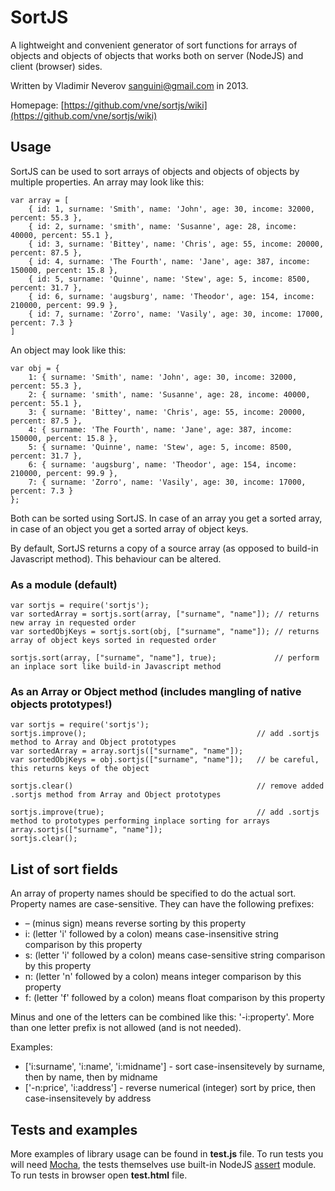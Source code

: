 SortJS
======

A lightweight and convenient generator of sort functions for
arrays of objects and objects of objects that works both on
server (NodeJS) and client (browser) sides.

Written by Vladimir Neverov <sanguini@gmail.com> in 2013.

Homepage: [https://github.com/vne/sortjs/wiki](https://github.com/vne/sortjs/wiki)

Usage
-----

SortJS can be used to sort arrays of objects and objects of objects
by multiple properties. An array may look like this:

	var array = [
		{ id: 1, surname: 'Smith', name: 'John', age: 30, income: 32000, percent: 55.3 },
		{ id: 2, surname: 'smith', name: 'Susanne', age: 28, income: 40000, percent: 55.1 },
		{ id: 3, surname: 'Bittey', name: 'Chris', age: 55, income: 20000, percent: 87.5 },
		{ id: 4, surname: 'The Fourth', name: 'Jane', age: 387, income: 150000, percent: 15.8 },
		{ id: 5, surname: 'Quinne', name: 'Stew', age: 5, income: 8500, percent: 31.7 },
		{ id: 6, surname: 'augsburg', name: 'Theodor', age: 154, income: 210000, percent: 99.9 },
		{ id: 7, surname: 'Zorro', name: 'Vasily', age: 30, income: 17000, percent: 7.3 }
	]

An object may look like this:

	var obj = {
		1: { surname: 'Smith', name: 'John', age: 30, income: 32000, percent: 55.3 },
		2: { surname: 'smith', name: 'Susanne', age: 28, income: 40000, percent: 55.1 },
		3: { surname: 'Bittey', name: 'Chris', age: 55, income: 20000, percent: 87.5 },
		4: { surname: 'The Fourth', name: 'Jane', age: 387, income: 150000, percent: 15.8 },
		5: { surname: 'Quinne', name: 'Stew', age: 5, income: 8500, percent: 31.7 },
		6: { surname: 'augsburg', name: 'Theodor', age: 154, income: 210000, percent: 99.9 },
		7: { surname: 'Zorro', name: 'Vasily', age: 30, income: 17000, percent: 7.3 }
	};

Both can be sorted using SortJS. In case of an array you get a sorted array, in case of an
object you get a sorted array of object keys.

By default, SortJS returns a copy of a source array (as opposed to build-in Javascript method).
This behaviour can be altered.


### As a module (default)

	var sortjs = require('sortjs');
	var sortedArray = sortjs.sort(array, ["surname", "name"]); // returns new array in requested order
	var sortedObjKeys = sortjs.sort(obj, ["surname", "name"]); // returns array of object keys sorted in requested order

	sortjs.sort(array, ["surname", "name"], true);             // perform an inplace sort like build-in Javascript method

### As an Array or Object method (includes mangling of native objects prototypes!)

	var sortjs = require('sortjs');
	sortjs.improve();                                      // add .sortjs method to Array and Object prototypes
	var sortedArray = array.sortjs(["surname", "name"]); 
	var sortedObjKeys = obj.sortjs(["surname", "name"]);   // be careful, this returns keys of the object

	sortjs.clear()                                         // remove added .sortjs method from Array and Object prototypes 

	sortjs.improve(true);                                  // add .sortjs method to prototypes performing inplace sorting for arrays
	array.sortjs(["surname", "name"]);
	sortjs.clear();

List of sort fields
-------------------

An array of property names should be specified to do the actual sort.
Property names are case-sensitive. They can have the following prefixes:

 *  &ndash;&nbsp;(minus sign) means reverse sorting by this property
 *  i: (letter 'i' followed by a colon) means case-insensitive string comparison by this property
 *  s: (letter 'i' followed by a colon) means case-sensitive string comparison by this property
 *  n: (letter 'n' followed by a colon) means integer comparison by this property
 *  f: (letter 'f' followed by a colon) means float comparison by this property

Minus and one of the letters can be combined like this: '-i:property'. More than one letter prefix
is not allowed (and is not needed).

Examples:

 *  ['i:surname', 'i:name', 'i:midname'] - sort case-insensitevely by surname, then by name, then by midname
 *  ['-n:price', 'i:address'] - reverse numerical (integer) sort by price, then case-insensitevely by address

Tests and examples
------------------

More examples of library usage can be found in **test.js** file. To run tests you will
need [Mocha](http://visionmedia.github.io/mocha/), the tests themselves use built-in
NodeJS [assert](http://nodejs.org/api/assert.html) module. To run tests in browser
open **test.html** file.